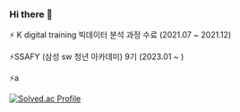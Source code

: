 ### Hi there 👋

<!--
**leunseongl/leunseongl** is a ✨ _special_ ✨ repository because its `README.md` (this file) appears on your GitHub profile.

Here are some ideas to get you started:

- 🔭 I’m currently working on ...
- 🌱 I’m currently learning ...
- 👯 I’m looking to collaborate on ...
- 🤔 I’m looking for help with ...
- 💬 Ask me about ...
- 📫 How to reach me: ...
- 😄 Pronouns: ...
- ⚡ Fun fact: ...
-->

⚡ K digital training 빅데이터 분석 과정 수료 (2021.07 ~ 2021.12)

⚡SSAFY (삼성 sw 청년 아카데미) 9기 (2023.01 ~ )
<!-- <img src="https://user-images.githubusercontent.com/43779730/171615052-778b95a5-1434-4a01-804a-b30b27fd5c92.png"/> -->



⚡a

[![Solved.ac Profile](http://mazassumnida.wtf/api/generate_badge?boj=anytime0916)](https://solved.ac/anytime0916)
